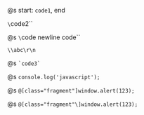 @s
start: `code1`, end

`\`code2\``

@s
`\`code 
newline code\``

`\\abc\r\n`

@s
`` `code3` ``

@s
``
console.log('javascript');
``

@s
`@[class="fragment"]window.alert(123);`

@s
`@[class="fragment"\]window.alert(123);`
